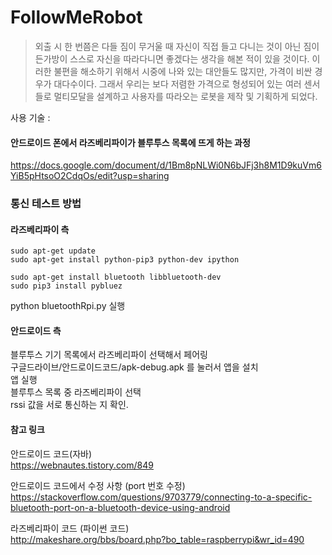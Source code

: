 # FollowMeRobot
> 외출 시 한 번쯤은 다들 짐이 무거울 때 자신이 직접 들고 다니는 것이 아닌 짐이
든가방이 스스로 자신을 따라다니면 좋겠다는 생각을 해본 적이 있을 것이다. 이
러한 불편을 해소하기 위해서 시중에 나와 있는 대안들도 많지만, 가격이 비싼 경
우가 대다수이다. 그래서 우리는 보다 저렴한 가격으로 형성되어 있는 여러 센서
들로 멀티모달을 설계하고 사용자를 따라오는 로봇을 제작 및 기획하게 되었다.

사용 기술 : 

#### 안드로이드 폰에서 라즈베리파이가 블루투스 목록에 뜨게 하는 과정
https://docs.google.com/document/d/1Bm8pNLWi0N6bJFj3h8M1D9kuVm6YiB5pHtsoO2CdqOs/edit?usp=sharing

### 통신 테스트 방법

#### 라즈베리파이 측

```
sudo apt-get update
sudo apt-get install python-pip3 python-dev ipython

sudo apt-get install bluetooth libbluetooth-dev
sudo pip3 install pybluez
```
python bluetoothRpi.py 실행

#### 안드로이드 측
블루투스 기기 목록에서  라즈베리파이 선택해서 페어링  
구글드라이브/안드로이드코드/apk-debug.apk 를 눌러서 앱을 설치  
	앱 실행  
	블루투스 목록 중 라즈베리파이 선택  
	rssi 값을 서로 통신하는 지 확인.


#### 참고 링크

안드로이드 코드(자바)  
https://webnautes.tistory.com/849  

안드로이드 코드에서 수정 사항 
(port 번호 수정)  
https://stackoverflow.com/questions/9703779/connecting-to-a-specific-bluetooth-port-on-a-bluetooth-device-using-android  

라즈베리파이 코드 (파이썬 코드)  
http://makeshare.org/bbs/board.php?bo_table=raspberrypi&wr_id=490  
